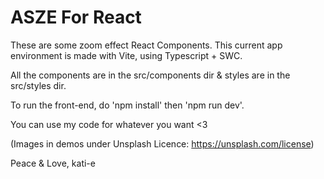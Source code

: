# ASZE For React

These are some zoom effect React Components.
This current app environment is made with Vite, using Typescript + SWC.

All the components are in the src/components dir & styles are in the src/styles dir.

To run the front-end, do 'npm install' then 'npm run dev'.

You can use my code for whatever you want <3

(Images in demos under Unsplash Licence: https://unsplash.com/license)

Peace & Love,
kati-e